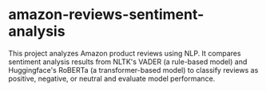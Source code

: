 # amazon-reviews-sentiment-analysis
This project analyzes Amazon product reviews using NLP. It compares sentiment analysis results from NLTK's VADER (a rule-based model) and Huggingface's RoBERTa (a transformer-based model) to classify reviews as positive, negative, or neutral and evaluate model performance.
